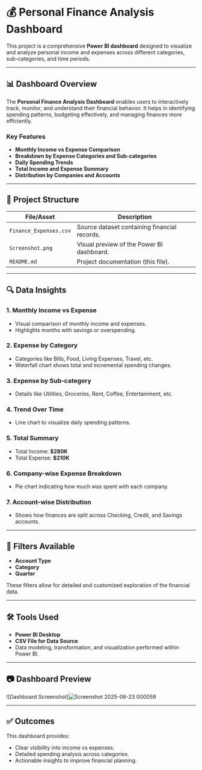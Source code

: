 # 💰 Personal Finance Analysis Dashboard

This project is a comprehensive **Power BI dashboard** designed to visualize and analyze personal income and expenses across different categories, sub-categories, and time periods.

---

## 📊 Dashboard Overview

The **Personal Finance Analysis Dashboard** enables users to interactively track, monitor, and understand their financial behavior. It helps in identifying spending patterns, budgeting effectively, and managing finances more efficiently.

### Key Features

- **Monthly Income vs Expense Comparison**
- **Breakdown by Expense Categories and Sub-categories**
- **Daily Spending Trends**
- **Total Income and Expense Summary**
- **Distribution by Companies and Accounts**

---

## 📁 Project Structure

| File/Asset                  | Description                                  |
|----------------------------|----------------------------------------------|
| `Finance_Expenses.csv`     | Source dataset containing financial records. |
| `Screenshot.png`           | Visual preview of the Power BI dashboard.    |
| `README.md`                | Project documentation (this file).           |

---

## 🔍 Data Insights

### 1. **Monthly Income vs Expense**
- Visual comparison of monthly income and expenses.
- Highlights months with savings or overspending.

### 2. **Expense by Category**
- Categories like Bills, Food, Living Expenses, Travel, etc.
- Waterfall chart shows total and incremental spending changes.

### 3. **Expense by Sub-category**
- Details like Utilities, Groceries, Rent, Coffee, Entertainment, etc.

### 4. **Trend Over Time**
- Line chart to visualize daily spending patterns.

### 5. **Total Summary**
- Total Income: **$280K**
- Total Expense: **$210K**

### 6. **Company-wise Expense Breakdown**
- Pie chart indicating how much was spent with each company.

### 7. **Account-wise Distribution**
- Shows how finances are split across Checking, Credit, and Savings accounts.

---

## 📌 Filters Available

- **Account Type**
- **Category**
- **Quarter**

These filters allow for detailed and customized exploration of the financial data.

---

## 🛠️ Tools Used

- **Power BI Desktop**
- **CSV File for Data Source**
- Data modeling, transformation, and visualization performed within Power BI.

---

## 📷 Dashboard Preview

![Dashboard Screenshot]![Screenshot 2025-06-23 000059](https://github.com/user-attachments/assets/ec3f2a62-303b-422f-a78d-12471eafe7ba)


---

## ✅ Outcomes

This dashboard provides:
- Clear visibility into income vs expenses.
- Detailed spending analysis across categories.
- Actionable insights to improve financial planning.


